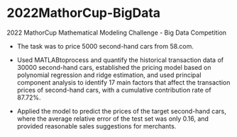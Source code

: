 # 2022MathorCup-BigData
2022 MathorCup Mathematical Modeling Challenge - Big Data Competition

- The task was to price 5000 second-hand cars from 58.com.

- Used MATLABtoprocess and quantify the historical transaction data of 30000 second-hand cars, established the pricing
 model based on polynomial regression and ridge estimation, and used principal component analysis to identify 17 main
 factors that affect the transaction prices of second-hand cars, with a cumulative contribution rate of 87.72%.

- Applied the model to predict the prices of the target second-hand cars, where the average relative error of the test set
 was only 0.16, and provided reasonable sales suggestions for merchants.
